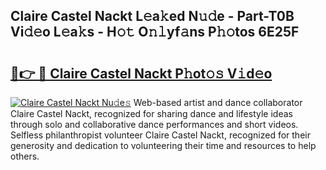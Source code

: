 ## Claire Castel Nackt L𝚎a𝚔ed N𝚞𝚍e - Part-T0B Vi𝚍𝚎o L𝚎a𝚔s - H𝚘𝚝 O𝚗𝚕yf𝚊ns P𝚑𝚘tos 6E25F

# <h2><a href="http://kfbhv6w.oniu.top/?m=Claire+Castel+Nackt">🔗👉 🔴 Claire Castel Nackt P𝚑ot𝚘𝚜 V𝚒d𝚎o</a></h2>

[![Claire Castel Nackt Nu𝚍e𝚜](https://i.imgur.com/0qMVB7G.gif)](http://kfbhv6w.oniu.top/?m=Claire+Castel+Nackt)
Web-based artist and dance collaborator Claire Castel Nackt, recognized for sharing dance and lifestyle ideas through solo and collaborative dance performances and short videos. Selfless philanthropist volunteer Claire Castel Nackt, recognized for their generosity and dedication to volunteering their time and resources to help others.  
